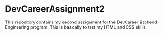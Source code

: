 # DevCareerAssignment2
This repository contains my second assignment for the DevCareer Backend Engineering program. This is basically to test my HTML and CSS skills.
